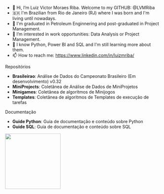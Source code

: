 - 👋 Hi, I’m Luiz Victor Moraes Riba. Welcome to my GITHUB: @LVMRiba
- 🇧🇷 I'm Brazilian from Rio de Janeiro (RJ) where I was born and I'm living until nowadays.
- 👷 I'm graduated in Petroleum Enginnering and post-graduated in Project Management.
- 👀 I’m interested in work opportunities: Data Analysis or Project Management.
- 🌱 I know Python, Power BI and SQL and I'm still learning more about them.
- 📫 How to reach me: https://www.linkedin.com/in/luizmriba/

Repositórios
- **Brasileirao**: Análise de Dados do Campeonato Brasileiro (Em desenvolvimento) v0.32
- **MiniProjects**: Coletânea de Análise de Dados de MiniProjetos
- **Minigames**: Coletânea de algoritmos de Minijogos
- **Templates**: Coletânea de algoritmos de Templates de execução de tarefas

Documentação
- **Guide Python**: Guia de documentação e conteúdo sobre Python
- **Guide SQL**: Guia de documentação e conteúdo sobre SQL

<div>
  <a href="https://github.com/LVMRiba">
<img height="180em" src="https://github-readme-stats.vercel.app/api?username=LVMRiba&show_icons=true&theme=github_dark&include_all_commits-true"/>
</div>

<!---
LVMRiba/LVMRiba is a ✨ special ✨ repository because its `README.md` (this file) appears on your GitHub profile.
You can click the Preview link to take a look at your changes.
--->
